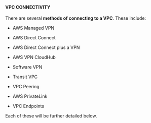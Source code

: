 #### VPC CONNECTIVITY

There are several **methods of connecting to a VPC**. These include:

- AWS Managed VPN

- AWS Direct Connect

- AWS Direct Connect plus a VPN

- AWS VPN CloudHub

- Software VPN

- Transit VPC

- VPC Peering

- AWS PrivateLink

- VPC Endpoints

Each of these will be further detailed below.

